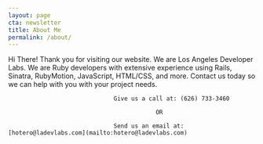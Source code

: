```yaml
---
layout: page
cta: newsletter
title: About Me
permalink: /about/
---
```


Hi There! Thank you for visiting our website. We are Los Angeles Developer Labs. We are Ruby developers with extensive experience using Rails, Sinatra, RubyMotion, JavaScript, HTML/CSS, and more. Contact us today so we can help with you with your project needs.

                                  Give us a call at: (626) 733-3460
                                            
                                              OR
                                              
                                  Send us an email at: [hotero@ladevlabs.com](mailto:hotero@ladevlabs.com)
      
        

